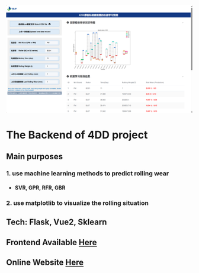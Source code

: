 
<img><img src="./static/view.png">
# The Backend of 4DD project
## Main purposes
<h3> 1. use machine learning methods to predict rolling wear </h3>
   
* <h4>SVR, GPR, RFR, GBR</h4>

<h3> 2. use matplotlib to visualize the rolling situation </h3>

##

## Tech: Flask, Vue2, Sklearn


## Frontend Available [Here](https://github.com/Better-Ding/4DD_Project_front)

## Online Website [Here](http://114.55.87.45:2423)


